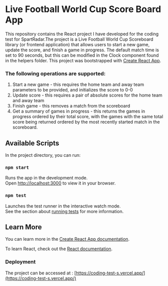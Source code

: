 # Live Football World Cup Score Board App

This repository contains the React project I have developed for the coding test for SpartRadar.The project is a Live Football World Cup Scoreboard library (or frontend application) that allows users to start a new game, update the score, and finish a game in progress. 
The default match time is set to 90 seconds, but this can be modified in the Clock component found in the helpers folder.
This project was bootstrapped with [Create React App](https://github.com/facebook/create-react-app).

### The following operations are supported:
1. Start a new game - this requires the home team and away team parameters to be provided, and initializes the score to 0-0
2. Update score - this requires a pair of absolute scores for the home team and away team
3. Finish game - this removes a match from the scoreboard
4. Get a summary of games in progress - this returns the games in progress ordered by their total score, with the games with the same total score being returned ordered by the most recently started match in the scoreboard.

## Available Scripts

In the project directory, you can run:

### `npm start`

Runs the app in the development mode.\
Open [http://localhost:3000](http://localhost:3000) to view it in your browser.


### `npm test`

Launches the test runner in the interactive watch mode.\
See the section about [running tests](https://facebook.github.io/create-react-app/docs/running-tests) for more information.


## Learn More

You can learn more in the [Create React App documentation](https://facebook.github.io/create-react-app/docs/getting-started).

To learn React, check out the [React documentation](https://reactjs.org/).

### Deployment

The project can be accessed at : [https://coding-test-s.vercel.app/](https://coding-test-s.vercel.app/)


